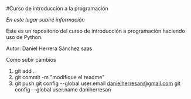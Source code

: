 #Curso de introducción a la programación

_En este lugar subiré información_


Este es un repositorio del curso de introducción a programación haciendo uso de Python.

Autor: Daniel Herrera Sánchez
saas

Como subir cambios

1) git add .
2) git commit -m "modifique el readme"
3) git push
git config --global user.email danielherresan@gmail.com
git config --global user.name daniherresan